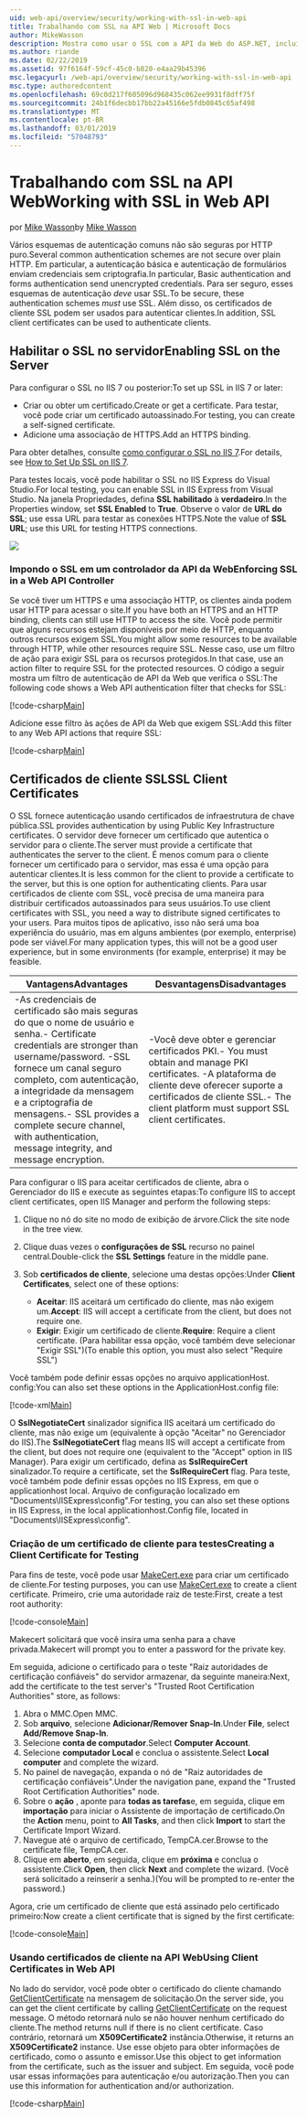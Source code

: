 ```yaml
---
uid: web-api/overview/security/working-with-ssl-in-web-api
title: Trabalhando com SSL na API Web | Microsoft Docs
author: MikeWasson
description: Mostra como usar o SSL com a API da Web do ASP.NET, incluindo o uso de certificados de cliente SSL.
ms.author: riande
ms.date: 02/22/2019
ms.assetid: 97f6164f-59cf-45c0-b820-e4aa29b45396
msc.legacyurl: /web-api/overview/security/working-with-ssl-in-web-api
msc.type: authoredcontent
ms.openlocfilehash: 69c0d217f605096d968435c062ee9931f8dff75f
ms.sourcegitcommit: 24b1f6decbb17bb22a45166e5fdb0845c65af498
ms.translationtype: MT
ms.contentlocale: pt-BR
ms.lasthandoff: 03/01/2019
ms.locfileid: "57048793"
---
```

<a name="working-with-ssl-in-web-api"></a><span data-ttu-id="ae3b7-103">Trabalhando com SSL na API Web</span><span class="sxs-lookup"><span data-stu-id="ae3b7-103">Working with SSL in Web API</span></span>
====================
<span data-ttu-id="ae3b7-104">por [Mike Wasson](https://github.com/MikeWasson)</span><span class="sxs-lookup"><span data-stu-id="ae3b7-104">by [Mike Wasson](https://github.com/MikeWasson)</span></span>

<span data-ttu-id="ae3b7-105">Vários esquemas de autenticação comuns não são seguras por HTTP puro.</span><span class="sxs-lookup"><span data-stu-id="ae3b7-105">Several common authentication schemes are not secure over plain HTTP.</span></span> <span data-ttu-id="ae3b7-106">Em particular, a autenticação básica e autenticação de formulários enviam credenciais sem criptografia.</span><span class="sxs-lookup"><span data-stu-id="ae3b7-106">In particular, Basic authentication and forms authentication send unencrypted credentials.</span></span> <span data-ttu-id="ae3b7-107">Para ser seguro, esses esquemas de autenticação *deve* usar SSL.</span><span class="sxs-lookup"><span data-stu-id="ae3b7-107">To be secure, these authentication schemes *must* use SSL.</span></span> <span data-ttu-id="ae3b7-108">Além disso, os certificados de cliente SSL podem ser usados para autenticar clientes.</span><span class="sxs-lookup"><span data-stu-id="ae3b7-108">In addition, SSL client certificates can be used to authenticate clients.</span></span>

## <a name="enabling-ssl-on-the-server"></a><span data-ttu-id="ae3b7-109">Habilitar o SSL no servidor</span><span class="sxs-lookup"><span data-stu-id="ae3b7-109">Enabling SSL on the Server</span></span>

<span data-ttu-id="ae3b7-110">Para configurar o SSL no IIS 7 ou posterior:</span><span class="sxs-lookup"><span data-stu-id="ae3b7-110">To set up SSL in IIS 7 or later:</span></span>

- <span data-ttu-id="ae3b7-111">Criar ou obter um certificado.</span><span class="sxs-lookup"><span data-stu-id="ae3b7-111">Create or get a certificate.</span></span> <span data-ttu-id="ae3b7-112">Para testar, você pode criar um certificado autoassinado.</span><span class="sxs-lookup"><span data-stu-id="ae3b7-112">For testing, you can create a self-signed certificate.</span></span>
- <span data-ttu-id="ae3b7-113">Adicione uma associação de HTTPS.</span><span class="sxs-lookup"><span data-stu-id="ae3b7-113">Add an HTTPS binding.</span></span>

<span data-ttu-id="ae3b7-114">Para obter detalhes, consulte [como configurar o SSL no IIS 7](https://www.iis.net/learn/manage/configuring-security/how-to-set-up-ssl-on-iis).</span><span class="sxs-lookup"><span data-stu-id="ae3b7-114">For details, see [How to Set Up SSL on IIS 7](https://www.iis.net/learn/manage/configuring-security/how-to-set-up-ssl-on-iis).</span></span>

<span data-ttu-id="ae3b7-115">Para testes locais, você pode habilitar o SSL no IIS Express do Visual Studio.</span><span class="sxs-lookup"><span data-stu-id="ae3b7-115">For local testing, you can enable SSL in IIS Express from Visual Studio.</span></span> <span data-ttu-id="ae3b7-116">Na janela Propriedades, defina **SSL habilitado** à **verdadeiro**.</span><span class="sxs-lookup"><span data-stu-id="ae3b7-116">In the Properties window, set **SSL Enabled** to **True**.</span></span> <span data-ttu-id="ae3b7-117">Observe o valor de **URL do SSL**; use essa URL para testar as conexões HTTPS.</span><span class="sxs-lookup"><span data-stu-id="ae3b7-117">Note the value of **SSL URL**; use this URL for testing HTTPS connections.</span></span>

![](working-with-ssl-in-web-api/_static/image1.png)

### <a name="enforcing-ssl-in-a-web-api-controller"></a><span data-ttu-id="ae3b7-118">Impondo o SSL em um controlador da API da Web</span><span class="sxs-lookup"><span data-stu-id="ae3b7-118">Enforcing SSL in a Web API Controller</span></span>

<span data-ttu-id="ae3b7-119">Se você tiver um HTTPS e uma associação HTTP, os clientes ainda podem usar HTTP para acessar o site.</span><span class="sxs-lookup"><span data-stu-id="ae3b7-119">If you have both an HTTPS and an HTTP binding, clients can still use HTTP to access the site.</span></span> <span data-ttu-id="ae3b7-120">Você pode permitir que alguns recursos estejam disponíveis por meio de HTTP, enquanto outros recursos exigem SSL.</span><span class="sxs-lookup"><span data-stu-id="ae3b7-120">You might allow some resources to be available through HTTP, while other resources require SSL.</span></span> <span data-ttu-id="ae3b7-121">Nesse caso, use um filtro de ação para exigir SSL para os recursos protegidos.</span><span class="sxs-lookup"><span data-stu-id="ae3b7-121">In that case, use an action filter to require SSL for the protected resources.</span></span> <span data-ttu-id="ae3b7-122">O código a seguir mostra um filtro de autenticação de API da Web que verifica o SSL:</span><span class="sxs-lookup"><span data-stu-id="ae3b7-122">The following code shows a Web API authentication filter that checks for SSL:</span></span>

[!code-csharp[Main](working-with-ssl-in-web-api/samples/sample1.cs)]

<span data-ttu-id="ae3b7-123">Adicione esse filtro às ações de API da Web que exigem SSL:</span><span class="sxs-lookup"><span data-stu-id="ae3b7-123">Add this filter to any Web API actions that require SSL:</span></span>

[!code-csharp[Main](working-with-ssl-in-web-api/samples/sample2.cs)]

## <a name="ssl-client-certificates"></a><span data-ttu-id="ae3b7-124">Certificados de cliente SSL</span><span class="sxs-lookup"><span data-stu-id="ae3b7-124">SSL Client Certificates</span></span>

<span data-ttu-id="ae3b7-125">O SSL fornece autenticação usando certificados de infraestrutura de chave pública.</span><span class="sxs-lookup"><span data-stu-id="ae3b7-125">SSL provides authentication by using Public Key Infrastructure certificates.</span></span> <span data-ttu-id="ae3b7-126">O servidor deve fornecer um certificado que autentica o servidor para o cliente.</span><span class="sxs-lookup"><span data-stu-id="ae3b7-126">The server must provide a certificate that authenticates the server to the client.</span></span> <span data-ttu-id="ae3b7-127">É menos comum para o cliente fornecer um certificado para o servidor, mas essa é uma opção para autenticar clientes.</span><span class="sxs-lookup"><span data-stu-id="ae3b7-127">It is less common for the client to provide a certificate to the server, but this is one option for authenticating clients.</span></span> <span data-ttu-id="ae3b7-128">Para usar certificados de cliente com SSL, você precisa de uma maneira para distribuir certificados autoassinados para seus usuários.</span><span class="sxs-lookup"><span data-stu-id="ae3b7-128">To use client certificates with SSL, you need a way to distribute signed certificates to your users.</span></span> <span data-ttu-id="ae3b7-129">Para muitos tipos de aplicativo, isso não será uma boa experiência do usuário, mas em alguns ambientes (por exemplo, enterprise) pode ser viável.</span><span class="sxs-lookup"><span data-stu-id="ae3b7-129">For many application types, this will not be a good user experience, but in some environments (for example, enterprise) it may be feasible.</span></span>

| <span data-ttu-id="ae3b7-130">Vantagens</span><span class="sxs-lookup"><span data-stu-id="ae3b7-130">Advantages</span></span> | <span data-ttu-id="ae3b7-131">Desvantagens</span><span class="sxs-lookup"><span data-stu-id="ae3b7-131">Disadvantages</span></span> |
| --- | --- |
| <span data-ttu-id="ae3b7-132">-As credenciais de certificado são mais seguras do que o nome de usuário e senha.</span><span class="sxs-lookup"><span data-stu-id="ae3b7-132">- Certificate credentials are stronger than username/password.</span></span> <span data-ttu-id="ae3b7-133">-SSL fornece um canal seguro completo, com autenticação, a integridade da mensagem e a criptografia de mensagens.</span><span class="sxs-lookup"><span data-stu-id="ae3b7-133">- SSL provides a complete secure channel, with authentication, message integrity, and message encryption.</span></span> | <span data-ttu-id="ae3b7-134">-Você deve obter e gerenciar certificados PKI.</span><span class="sxs-lookup"><span data-stu-id="ae3b7-134">- You must obtain and manage PKI certificates.</span></span> <span data-ttu-id="ae3b7-135">-A plataforma de cliente deve oferecer suporte a certificados de cliente SSL.</span><span class="sxs-lookup"><span data-stu-id="ae3b7-135">- The client platform must support SSL client certificates.</span></span> |

<span data-ttu-id="ae3b7-136">Para configurar o IIS para aceitar certificados de cliente, abra o Gerenciador do IIS e execute as seguintes etapas:</span><span class="sxs-lookup"><span data-stu-id="ae3b7-136">To configure IIS to accept client certificates, open IIS Manager and perform the following steps:</span></span>

1. <span data-ttu-id="ae3b7-137">Clique no nó do site no modo de exibição de árvore.</span><span class="sxs-lookup"><span data-stu-id="ae3b7-137">Click the site node in the tree view.</span></span>
2. <span data-ttu-id="ae3b7-138">Clique duas vezes o **configurações de SSL** recurso no painel central.</span><span class="sxs-lookup"><span data-stu-id="ae3b7-138">Double-click the **SSL Settings** feature in the middle pane.</span></span>
3. <span data-ttu-id="ae3b7-139">Sob **certificados de cliente**, selecione uma destas opções:</span><span class="sxs-lookup"><span data-stu-id="ae3b7-139">Under **Client Certificates**, select one of these options:</span></span> 

    - <span data-ttu-id="ae3b7-140">**Aceitar**: IIS aceitará um certificado do cliente, mas não exigem um.</span><span class="sxs-lookup"><span data-stu-id="ae3b7-140">**Accept**: IIS will accept a certificate from the client, but does not require one.</span></span>
    - <span data-ttu-id="ae3b7-141">**Exigir**: Exigir um certificado de cliente.</span><span class="sxs-lookup"><span data-stu-id="ae3b7-141">**Require**: Require a client certificate.</span></span> <span data-ttu-id="ae3b7-142">(Para habilitar essa opção, você também deve selecionar "Exigir SSL")</span><span class="sxs-lookup"><span data-stu-id="ae3b7-142">(To enable this option, you must also select "Require SSL")</span></span>

<span data-ttu-id="ae3b7-143">Você também pode definir essas opções no arquivo applicationHost. config:</span><span class="sxs-lookup"><span data-stu-id="ae3b7-143">You can also set these options in the ApplicationHost.config file:</span></span>

[!code-xml[Main](working-with-ssl-in-web-api/samples/sample3.xml)]

<span data-ttu-id="ae3b7-144">O **SslNegotiateCert** sinalizador significa IIS aceitará um certificado do cliente, mas não exige um (equivalente à opção "Aceitar" no Gerenciador do IIS).</span><span class="sxs-lookup"><span data-stu-id="ae3b7-144">The **SslNegotiateCert** flag means IIS will accept a certificate from the client, but does not require one (equivalent to the "Accept" option in IIS Manager).</span></span> <span data-ttu-id="ae3b7-145">Para exigir um certificado, defina as **SslRequireCert** sinalizador.</span><span class="sxs-lookup"><span data-stu-id="ae3b7-145">To require a certificate, set the **SslRequireCert** flag.</span></span> <span data-ttu-id="ae3b7-146">Para teste, você também pode definir essas opções no IIS Express, em que o applicationhost local. Arquivo de configuração localizado em "Documents\IISExpress\config".</span><span class="sxs-lookup"><span data-stu-id="ae3b7-146">For testing, you can also set these options in IIS Express, in the local applicationhost.Config file, located in "Documents\IISExpress\config".</span></span>

### <a name="creating-a-client-certificate-for-testing"></a><span data-ttu-id="ae3b7-147">Criação de um certificado de cliente para testes</span><span class="sxs-lookup"><span data-stu-id="ae3b7-147">Creating a Client Certificate for Testing</span></span>

<span data-ttu-id="ae3b7-148">Para fins de teste, você pode usar [MakeCert.exe](/windows/desktop/SecCrypto/makecert) para criar um certificado de cliente.</span><span class="sxs-lookup"><span data-stu-id="ae3b7-148">For testing purposes, you can use [MakeCert.exe](/windows/desktop/SecCrypto/makecert) to create a client certificate.</span></span> <span data-ttu-id="ae3b7-149">Primeiro, crie uma autoridade raiz de teste:</span><span class="sxs-lookup"><span data-stu-id="ae3b7-149">First, create a test root authority:</span></span>

[!code-console[Main](working-with-ssl-in-web-api/samples/sample4.cmd)]

<span data-ttu-id="ae3b7-150">Makecert solicitará que você insira uma senha para a chave privada.</span><span class="sxs-lookup"><span data-stu-id="ae3b7-150">Makecert will prompt you to enter a password for the private key.</span></span>

<span data-ttu-id="ae3b7-151">Em seguida, adicione o certificado para o teste "Raiz autoridades de certificação confiáveis" do servidor armazenar, da seguinte maneira:</span><span class="sxs-lookup"><span data-stu-id="ae3b7-151">Next, add the certificate to the test server's "Trusted Root Certification Authorities" store, as follows:</span></span>

1. <span data-ttu-id="ae3b7-152">Abra o MMC.</span><span class="sxs-lookup"><span data-stu-id="ae3b7-152">Open MMC.</span></span>
2. <span data-ttu-id="ae3b7-153">Sob **arquivo**, selecione **Adicionar/Remover Snap-In**.</span><span class="sxs-lookup"><span data-stu-id="ae3b7-153">Under **File**, select **Add/Remove Snap-In**.</span></span>
3. <span data-ttu-id="ae3b7-154">Selecione **conta de computador**.</span><span class="sxs-lookup"><span data-stu-id="ae3b7-154">Select **Computer Account**.</span></span>
4. <span data-ttu-id="ae3b7-155">Selecione **computador Local** e conclua o assistente.</span><span class="sxs-lookup"><span data-stu-id="ae3b7-155">Select **Local computer** and complete the wizard.</span></span>
5. <span data-ttu-id="ae3b7-156">No painel de navegação, expanda o nó de "Raiz autoridades de certificação confiáveis".</span><span class="sxs-lookup"><span data-stu-id="ae3b7-156">Under the navigation pane, expand the "Trusted Root Certification Authorities" node.</span></span>
6. <span data-ttu-id="ae3b7-157">Sobre o **ação** , aponte para **todas as tarefas**e, em seguida, clique em **importação** para iniciar o Assistente de importação de certificado.</span><span class="sxs-lookup"><span data-stu-id="ae3b7-157">On the **Action** menu, point to **All Tasks**, and then click **Import** to start the Certificate Import Wizard.</span></span>
7. <span data-ttu-id="ae3b7-158">Navegue até o arquivo de certificado, TempCA.cer.</span><span class="sxs-lookup"><span data-stu-id="ae3b7-158">Browse to the certificate file, TempCA.cer.</span></span>
8. <span data-ttu-id="ae3b7-159">Clique em **aberto**, em seguida, clique em **próxima** e conclua o assistente.</span><span class="sxs-lookup"><span data-stu-id="ae3b7-159">Click **Open**, then click **Next** and complete the wizard.</span></span> <span data-ttu-id="ae3b7-160">(Você será solicitado a reinserir a senha.)</span><span class="sxs-lookup"><span data-stu-id="ae3b7-160">(You will be prompted to re-enter the password.)</span></span>

<span data-ttu-id="ae3b7-161">Agora, crie um certificado de cliente que está assinado pelo certificado primeiro:</span><span class="sxs-lookup"><span data-stu-id="ae3b7-161">Now create a client certificate that is signed by the first certificate:</span></span>

[!code-console[Main](working-with-ssl-in-web-api/samples/sample5.cmd)]

### <a name="using-client-certificates-in-web-api"></a><span data-ttu-id="ae3b7-162">Usando certificados de cliente na API Web</span><span class="sxs-lookup"><span data-stu-id="ae3b7-162">Using Client Certificates in Web API</span></span>

<span data-ttu-id="ae3b7-163">No lado do servidor, você pode obter o certificado do cliente chamando [GetClientCertificate](https://msdn.microsoft.com/library/system.net.http.httprequestmessageextensions.getclientcertificate.aspx) na mensagem de solicitação.</span><span class="sxs-lookup"><span data-stu-id="ae3b7-163">On the server side, you can get the client certificate by calling [GetClientCertificate](https://msdn.microsoft.com/library/system.net.http.httprequestmessageextensions.getclientcertificate.aspx) on the request message.</span></span> <span data-ttu-id="ae3b7-164">O método retornará nulo se não houver nenhum certificado do cliente.</span><span class="sxs-lookup"><span data-stu-id="ae3b7-164">The method returns null if there is no client certificate.</span></span> <span data-ttu-id="ae3b7-165">Caso contrário, retornará um **X509Certificate2** instância.</span><span class="sxs-lookup"><span data-stu-id="ae3b7-165">Otherwise, it returns an **X509Certificate2** instance.</span></span> <span data-ttu-id="ae3b7-166">Use esse objeto para obter informações de certificado, como o assunto e emissor.</span><span class="sxs-lookup"><span data-stu-id="ae3b7-166">Use this object to get information from the certificate, such as the issuer and subject.</span></span> <span data-ttu-id="ae3b7-167">Em seguida, você pode usar essas informações para autenticação e/ou autorização.</span><span class="sxs-lookup"><span data-stu-id="ae3b7-167">Then you can use this information for authentication and/or authorization.</span></span>

[!code-csharp[Main](working-with-ssl-in-web-api/samples/sample6.cs)]
